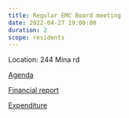 ```yaml
---
title: Regular EMC Board meeting
date: 2022-04-27 19:00:00
duration: 2
scope: residents
---
```


Location: 244 Mina rd

<!--more-->

[Agenda](./assets/2022-04/Agenda%2027_4.docx)

[Financial report](./assets/2022-04/EMC%20Financial%20Report%20April%202022.docx)

[Expenditure](./assets/2022-04/Expenditure%2021-22.xlsx)